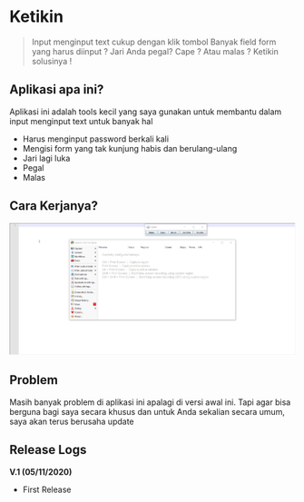 # Ketikin
>Input menginput text cukup dengan klik tombol
Banyak field form yang harus diinput ? Jari Anda pegal? Cape ? Atau malas ? Ketikin solusinya !

## Aplikasi apa ini?
Aplikasi ini adalah tools kecil yang saya gunakan untuk membantu dalam input menginput text untuk banyak hal
- Harus menginput password berkali kali
- Mengisi form yang tak kunjung habis dan berulang-ulang
- Jari lagi luka
- Pegal
- Malas

## Cara Kerjanya?
![me](https://github.com/rendyreivaldy25/ketikin/blob/master/gifketikin.gif)

## Problem
Masih banyak problem di aplikasi ini apalagi di versi awal ini. Tapi agar bisa berguna bagi saya secara khusus dan untuk Anda sekalian secara umum, saya akan terus berusaha update

## Release Logs 
**V.1 (05/11/2020)**
- First Release

